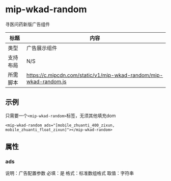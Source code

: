 # mip-wkad-random

寻医问药新版广告组件

标题|内容
----|----
类型|广告展示组件
支持布局|N/S
所需脚本|https://c.mipcdn.com/static/v1/mip-wkad-random/mip-wkad-random.js

## 示例

只需要一个`<mip-wkad-random>`标签，无须其他填充dom

```
<mip-wkad-random ads="[mobile_zhuanti_400_zixun, mobile_zhuanti_float_zixun]"></mip-wkad-random>

```
## 属性

### ads

说明：广告配置参数
必填：是
格式：标准数组格式
取值：字符串